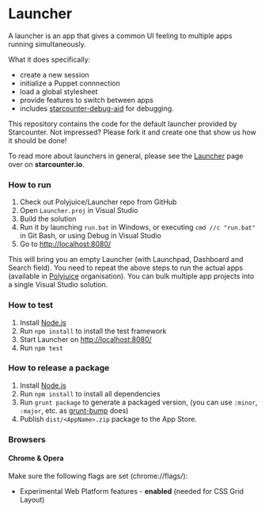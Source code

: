 Launcher
========
A launcher is an app that gives a common UI feeling to multiple apps running simultaneously.

What it does specifically:

- create a new session
- initialize a Puppet connnection
- load a global stylesheet
- provide features to switch between apps
- includes [starcounter-debug-aid](https://github.com/StarcounterSamples/starcounter-debug-aid) for debugging.
 
This repository contains the code for the default launcher provided by Starcounter. Not impressed? Please fork it and create one that show us how it should be done!

To read more about launchers in general, please see the [Launcher](http://starcounter.io/guides/web/launcher) page over on **starcounter.io**.

### How to run

1. Check out Polyjuice/Launcher repo from GitHub
2. Open `Launcher.proj` in Visual Studio
3. Build the solution
4. Run it by launching `run.bat` in Windows, or executing `cmd //c "run.bat"` in Git Bash, or using Debug in Visual Studio
5. Go to [http://localhost:8080/](http://localhost:8080/)

This will bring you an empty Launcher (with Launchpad, Dashboard and Search field). You need to repeat the above steps to run the actual apps (available in [Polyjuice](https://github.com/Polyjuice) organisation). You can bulk multiple app projects into a single Visual Studio solution.

### How to test

1. Install [Node.js](https://nodejs.org/)
2. Run `npm install` to install the test framework
3. Start Launcher on [http://localhost:8080/](http://localhost:8080/)
4. Run `npm test`

### How to release a package

1. Install [Node.js](https://nodejs.org/)
2. Run `npm install` to install all dependencies
2. Run `grunt package` to generate a packaged version, (you can use `:minor`, `:major`, etc. as [grunt-bump](https://github.com/vojtajina/grunt-bump) does)
4. Publish `dist/<AppName>.zip` package to the App Store.

### Browsers

#### Chrome & Opera

Make sure the following flags are set (chrome://flags/):

 - Experimental Web Platform features - **enabled** (needed for CSS Grid Layout)
